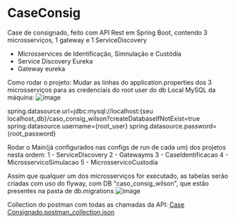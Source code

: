 # CaseConsig
Case de consignado, feito com API Rest em Spring Boot, contendo 3 microsserviços, 1 gateway e 1 ServiceDiscovery

- Microsservices de Identificação, Simnulação e Custódia
- Service Discovery Eureka
- Gateway eureka

Como rodar o projeto:
Mudar as linhas do application.properties dos 3 microsserviços para as credenciais do root user do db Local MySQL da máquina:
![image](https://github.com/wilwilcosta/CaseConsig/assets/58920637/c43215d4-b596-4c7b-985a-4ffbe3ea6839)

spring.datasource.url=jdbc:mysql://localhost:{seu localhost_db}/caso_consig_wilson?createDatabaseIfNotExist=true
spring.datasource.username={root_user}
spring.datasource.password={root_password}

Rodar o Main(já configurados nas configs de run de cada um) dos projetos nesta ordem:
1 - ServiceDiscovery
2 - Gatewayms
3 - CaseIdentificacao
4 - MicrosservicoSimulacao
5 - MicrosservicoCustodia

Assim que qualquer um dos microsserviços for executado, as tabelas serão criadas com uso do flyway, com DB "caso_consig_wilson", que estão presentes na pasta de db.migrations
![image](https://github.com/wilwilcosta/CaseConsig/assets/58920637/2be0a8f3-2653-49d4-b11b-961c9c82c7c6)

Collection do postman com todas as chamadas da API: 
[Case Consignado.postman_collection.json](https://github.com/wilwilcosta/CaseConsig/files/15215368/Case.Consignado.postman_collection.json)
